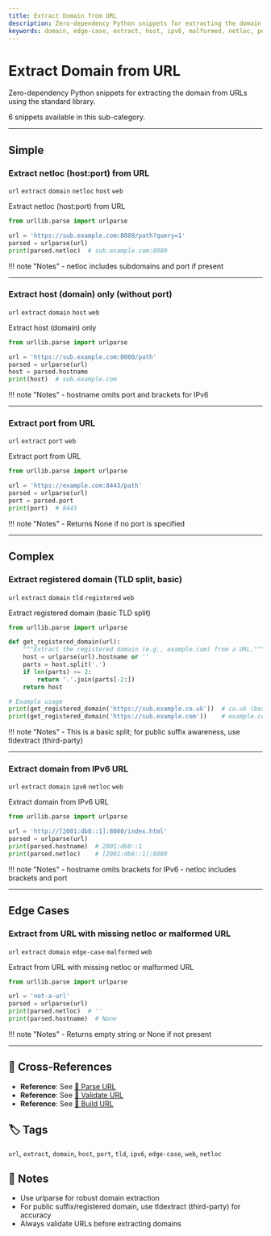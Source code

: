```yaml
---
title: Extract Domain from URL
description: Zero-dependency Python snippets for extracting the domain from URLs using the standard library.
keywords: domain, edge-case, extract, host, ipv6, malformed, netloc, port, registered, tld, url, web
---
```


# Extract Domain from URL

Zero-dependency Python snippets for extracting the domain from URLs using the standard library.

6 snippets available in this sub-category.

---

## Simple

###  Extract netloc (host:port) from URL

`url` `extract` `domain` `netloc` `host` `web`

Extract netloc (host:port) from URL

```python
from urllib.parse import urlparse

url = 'https://sub.example.com:8080/path?query=1'
parsed = urlparse(url)
print(parsed.netloc)  # sub.example.com:8080
```

!!! note "Notes"
    - netloc includes subdomains and port if present

<hr class="snippet-divider">

### Extract host (domain) only (without port)

`url` `extract` `domain` `host` `web`

Extract host (domain) only

```python
from urllib.parse import urlparse

url = 'https://sub.example.com:8080/path'
parsed = urlparse(url)
host = parsed.hostname
print(host)  # sub.example.com
```

!!! note "Notes"
    - hostname omits port and brackets for IPv6

<hr class="snippet-divider">

### Extract port from URL

`url` `extract` `port` `web`

Extract port from URL

```python
from urllib.parse import urlparse

url = 'https://example.com:8443/path'
parsed = urlparse(url)
port = parsed.port
print(port)  # 8443
```

!!! note "Notes"
    - Returns None if no port is specified

<hr class="snippet-divider">

## Complex

###  Extract registered domain (TLD split, basic)

`url` `extract` `domain` `tld` `registered` `web`

Extract registered domain (basic TLD split)

```python
from urllib.parse import urlparse

def get_registered_domain(url):
    """Extract the registered domain (e.g., example.com) from a URL."""
    host = urlparse(url).hostname or ''
    parts = host.split('.')
    if len(parts) >= 2:
        return '.'.join(parts[-2:])
    return host

# Example usage
print(get_registered_domain('https://sub.example.co.uk'))  # co.uk (basic, not public suffix aware)
print(get_registered_domain('https://sub.example.com'))    # example.com
```

!!! note "Notes"
    - This is a basic split; for public suffix awareness, use tldextract (third-party)

<hr class="snippet-divider">

### Extract domain from IPv6 URL

`url` `extract` `domain` `ipv6` `netloc` `web`

Extract domain from IPv6 URL

```python
from urllib.parse import urlparse

url = 'http://[2001:db8::1]:8080/index.html'
parsed = urlparse(url)
print(parsed.hostname)  # 2001:db8::1
print(parsed.netloc)    # [2001:db8::1]:8080
```

!!! note "Notes"
    - hostname omits brackets for IPv6
    - netloc includes brackets and port

<hr class="snippet-divider">

## Edge Cases

###  Extract from URL with missing netloc or malformed URL

`url` `extract` `domain` `edge-case` `malformed` `web`

Extract from URL with missing netloc or malformed URL

```python
from urllib.parse import urlparse

url = 'not-a-url'
parsed = urlparse(url)
print(parsed.netloc)  # ''
print(parsed.hostname)  # None
```

!!! note "Notes"
    - Returns empty string or None if not present

<hr class="snippet-divider">

## 🔗 Cross-References

- **Reference**: See [📂 Parse URL](./parse_url.md)
- **Reference**: See [📂 Validate URL](./validate_url.md)
- **Reference**: See [📂 Build URL](./build_url.md)

## 🏷️ Tags

`url`, `extract`, `domain`, `host`, `port`, `tld`, `ipv6`, `edge-case`, `web`, `netloc`

## 📝 Notes

- Use urlparse for robust domain extraction
- For public suffix/registered domain, use tldextract (third-party) for accuracy
- Always validate URLs before extracting domains

